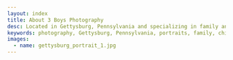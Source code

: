 ```yaml
---
layout: index
title: About 3 Boys Photography
desc: Located in Gettysburg, Pennsylvania and specializing in family and children's portraits.
keywords: photography, Gettysburg, Pennsylvania, portraits, family, children, kids
images:
  - name: gettysburg_portrait_1.jpg
---
```

